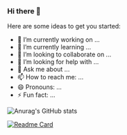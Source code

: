 ### Hi there 👋


Here are some ideas to get you started:

- 🔭 I’m currently working on ...
- 🌱 I’m currently learning ...
- 👯 I’m looking to collaborate on ...
- 🤔 I’m looking for help with ...
- 💬 Ask me about ...
- 📫 How to reach me: ...
- 😄 Pronouns: ...
- ⚡ Fun fact: ...


![Anurag's GitHub stats](https://github-readme-stats.vercel.app/api?username=WhiteCells&show_icons=true&theme=radical)

[![Readme Card](https://github-readme-stats.vercel.app/api/pin/?username=WhiteCells&repo=github-readme-stats)](https://github.com/WhiteCells/github-readme-stats)

